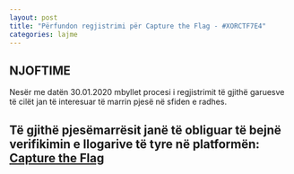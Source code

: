 ```yaml
---
layout: post
title: "Përfundon regjistrimi për Capture the Flag - #XORCTF7E4"
categories: lajme
---
```


## NJOFTIME

Nesër me datën 30.01.2020 mbyllet procesi i regjistrimit të gjithë garuesve të cilët jan të interesuar të marrin pjesë në sfiden e radhes.


## Të gjithë pjesëmarrësit janë të obliguar të bejnë verifikimin e llogarive të tyre në platformën: [Capture the Flag](http://bit.ly/2QPR8yH)
